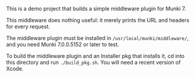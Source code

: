 This is a demo project that builds a simple middleware plugin for Munki 7.

This middleware does nothing useful: it merely prints the URL and headers for every request.

The middleware plugin must be installed in `/usr/local/munki/middleware/`, and you need Munki 7.0.0.5152 or later to test.

To build the middleware plugin and an Installer pkg that installs it, cd into this directory and run `./build_pkg.sh`. You will need a recent version of Xcode.
